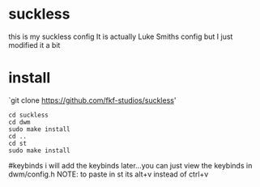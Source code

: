 # suckless
this is my suckless config
It is actually Luke Smiths config but I just modified it a bit

# install
`git clone https://github.com/fkf-studios/suckless' 
```
cd suckless
cd dwm
sudo make install
cd ..
cd st
sudo make install
```
#keybinds
i will add the keybinds later...you can just view the keybinds in dwm/config.h 
NOTE: to paste in st its alt+v instead of ctrl+v
